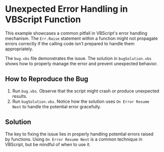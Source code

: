 # Unexpected Error Handling in VBScript Function

This example showcases a common pitfall in VBScript's error handling mechanism.  The `Err.Raise` statement within a function might not propagate errors correctly if the calling code isn't prepared to handle them appropriately.

The `bug.vbs` file demonstrates the issue. The solution in `bugSolution.vbs` shows how to properly manage the error and prevent unexpected behavior.

## How to Reproduce the Bug

1. Run `bug.vbs`.  Observe that the script might crash or produce unexpected results.
2. Run `bugSolution.vbs`. Notice how the solution uses `On Error Resume Next` to handle the potential error gracefully.

## Solution

The key to fixing the issue lies in properly handling potential errors raised by functions. Using `On Error Resume Next` is a common technique in VBScript, but be mindful of when to use it.